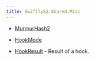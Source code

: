 ```yaml
---
title: SwiftlyS2.Shared.Misc
---
```


- [MurmurHash2](/docs/api/shared/misc/murmurhash2)

- [HookMode](/docs/api/shared/misc/hookmode)
- [HookResult](/docs/api/shared/misc/hookresult) - Result of a hook.

